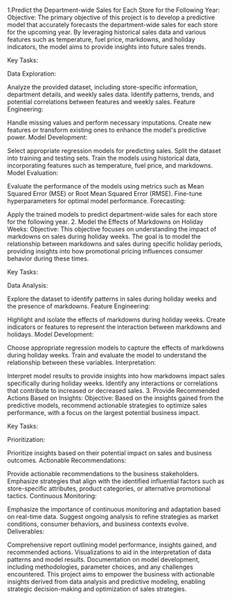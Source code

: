 1.Predict the Department-wide Sales for Each Store for the Following Year: Objective: The primary objective of this project is to develop a predictive model that accurately forecasts the department-wide sales for each store for the upcoming year. By leveraging historical sales data and various features such as temperature, fuel price, markdowns, and holiday indicators, the model aims to provide insights into future sales trends.

Key Tasks:

Data Exploration:

Analyze the provided dataset, including store-specific information, department details, and weekly sales data. Identify patterns, trends, and potential correlations between features and weekly sales. Feature Engineering:

Handle missing values and perform necessary imputations. Create new features or transform existing ones to enhance the model's predictive power. Model Development:

Select appropriate regression models for predicting sales. Split the dataset into training and testing sets. Train the models using historical data, incorporating features such as temperature, fuel price, and markdowns. Model Evaluation:

Evaluate the performance of the models using metrics such as Mean Squared Error (MSE) or Root Mean Squared Error (RMSE). Fine-tune hyperparameters for optimal model performance. Forecasting:

Apply the trained models to predict department-wide sales for each store for the following year. 2. Model the Effects of Markdowns on Holiday Weeks: Objective: This objective focuses on understanding the impact of markdowns on sales during holiday weeks. The goal is to model the relationship between markdowns and sales during specific holiday periods, providing insights into how promotional pricing influences consumer behavior during these times.

Key Tasks:

Data Analysis:

Explore the dataset to identify patterns in sales during holiday weeks and the presence of markdowns. Feature Engineering:

Highlight and isolate the effects of markdowns during holiday weeks. Create indicators or features to represent the interaction between markdowns and holidays. Model Development:

Choose appropriate regression models to capture the effects of markdowns during holiday weeks. Train and evaluate the model to understand the relationship between these variables. Interpretation:

Interpret model results to provide insights into how markdowns impact sales specifically during holiday weeks. Identify any interactions or correlations that contribute to increased or decreased sales. 3. Provide Recommended Actions Based on Insights: Objective: Based on the insights gained from the predictive models, recommend actionable strategies to optimize sales performance, with a focus on the largest potential business impact.

Key Tasks:

Prioritization:

Prioritize insights based on their potential impact on sales and business outcomes. Actionable Recommendations:

Provide actionable recommendations to the business stakeholders. Emphasize strategies that align with the identified influential factors such as store-specific attributes, product categories, or alternative promotional tactics. Continuous Monitoring:

Emphasize the importance of continuous monitoring and adaptation based on real-time data. Suggest ongoing analysis to refine strategies as market conditions, consumer behaviors, and business contexts evolve. Deliverables:

Comprehensive report outlining model performance, insights gained, and recommended actions. Visualizations to aid in the interpretation of data patterns and model results. Documentation on model development, including methodologies, parameter choices, and any challenges encountered. This project aims to empower the business with actionable insights derived from data analysis and predictive modeling, enabling strategic decision-making and optimization of sales strategies.
